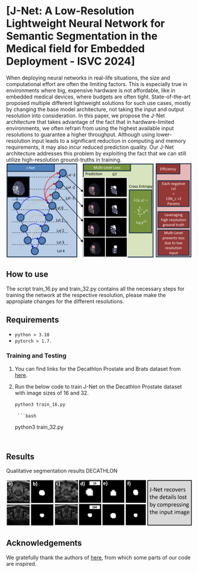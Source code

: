 # [J-Net: A Low-Resolution Lightweight Neural Network for Semantic Segmentation in the  Medical field for Embedded Deployment - ISVC 2024]

When deploying neural networks in real-life situations, the size and computational effort are often the limiting factors. 
This is especially true in environments where big, expensive hardware is not affordable, like in embedded medical devices, where budgets are often tight. 
State-of-the-art proposed multiple different lightweight solutions for such use cases, mostly by changing the base model architecture, not taking the input and output resolution into consideration. 
In this paper, we propose the J-Net architecture that takes advantage of the fact that in hardware-limited environments, we often refrain from using the highest available input resolutions to guarantee a higher throughput. 
Although using lower-resolution input leads to a significant reduction in computing and memory requirements, it may also incur reduced prediction quality. 
Our J-Net architecture addresses this problem by exploiting the fact that we can still utilize high-resolution ground-truths in training. 
![Proposed Model](./images/frame.png)




## How to use

The script train_16.py and train_32.py contains all the necessary steps for training the network at the respective resolution, please make the appropiate changes for the different resolutions.

## Requirements
- `python > 3.10`
- `pytorch > 1.7.`

### Training and Testing

1) You can find links for the Decathlon Prostate and Brats dataset from [here](https://github.com/gaurav104/WSS-CMER/tree/main).


2) Run the below code to train J-Net on the Decathlon Prostate dataset with image sizes of 16 and 32.
    ```bash
    python3 train_16.py     
    ```
    
        ```bash
    python3 train_32.py 
    ```

    
## Results
Qualitative segmentation results DECATHLON

![Examples](./images/exam_deca_v1.png)

## Acknowledgements

We gratefully thank the authors of [here](https://github.com/FrexG/ELU-Net-pytorch), from which some parts of our code are inspired.

